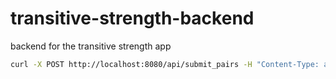 # transitive-strength-backend
backend for the transitive strength app


```bash
curl -X POST http://localhost:8080/api/submit_pairs -H "Content-Type: application/json" --data "@input_pairs.json"

```

